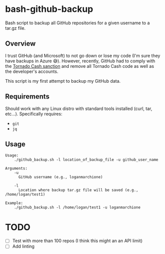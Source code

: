 # bash-github-backup
Bash script to backup all GitHub repositories for a given username to a tar.gz file.

## Overview
I trust GitHub (and Microsoft) to not go down or lose my code (I'm sure they have backups in Azure 😅). However, recently, GitHub had to comply with the [Tornado Cash sanction](https://www.theregister.com/2022/08/10/github_tornado_cookies/) and remove all Tornado Cash code as well as the developer's accounts.

This script is my first attempt to backup my GitHub data.

## Requirements
Should work with any Linux distro with standard tools installed (curl, tar, etc...). Specifically requires: 
- `git`
- `jq`

## Usage
```
Usage:
    ./github_backup.sh -l location_of_backup_file -u github_user_name

Arguments:
    -u
      GitHub username (e.g., loganmarchione)

    -l
      Location where backup tar.gz file will be saved (e.g., /home/logan/test1)

Example:
    ./github_backup.sh -l /home/logan/test1 -u loganmarchione
```

# TODO
- [ ] Test with more than 100 repos (I think this might an an API limit)
- [ ] Add linting